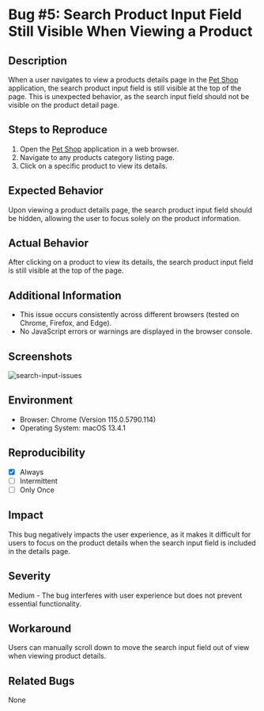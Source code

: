 # Bug #5: Search Product Input Field Still Visible When Viewing a Product

## Description

When a user navigates to view a products details page in the [Pet Shop](https://pet-shop.buckhill.com.hr/) application, the search product input field is still visible at the top of the page. This is unexpected behavior, as the search input field should not be visible on the product detail page.

## Steps to Reproduce

1. Open the [Pet Shop](https://pet-shop.buckhill.com.hr/) application in a web browser.
2. Navigate to any products category listing page.
3. Click on a specific product to view its details.

## Expected Behavior

Upon viewing a product details page, the search product input field should be hidden, allowing the user to focus solely on the product information.

## Actual Behavior

After clicking on a product to view its details, the search product input field is still visible at the top of the page.

## Additional Information

- This issue occurs consistently across different browsers (tested on Chrome, Firefox, and Edge).
- No JavaScript errors or warnings are displayed in the browser console.

## Screenshots

![search-input-issues](https://github.com/amosnjoroge/buckhill-qa-automation-eng-task/assets/16039248/a57845d2-291c-4ec0-89e5-2753baf2261c)

## Environment

- Browser: Chrome (Version 115.0.5790.114)
- Operating System: macOS 13.4.1

## Reproducibility

- [x] Always
- [ ] Intermittent
- [ ] Only Once

## Impact

This bug negatively impacts the user experience, as it makes it difficult for users to focus on the product details when the search input field is included in the details page.

## Severity

Medium - The bug interferes with user experience but does not prevent essential functionality.

## Workaround

Users can manually scroll down to move the search input field out of view when viewing product details.

## Related Bugs

None
